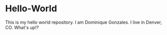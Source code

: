 # Hello-World
This is my hello world repository.
I am Dominique Gonzales. I live in Denver, CO. What's up!?

